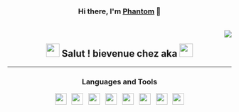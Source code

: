 <div id="SealedSaucer" align="center">
  <h3> Hi there, I'm <a href="https://phantom.fr.to">Phantom</a> 👋 </h3>
  <br>
  
<img src="https://64.media.tumblr.com/e1f1c97123ae217eb731500e502e0083/tumblr_n9dxcikmIU1qc9zfzo7_r1_250.gif" align="right">
<h2><img src="https://emojis.slackmojis.com/emojis/images/1531849430/4246/blob-sunglasses.gif?1531849430" width="30"/> Salut ! bievenue chez aka <img src="https://media.giphy.com/media/WUlplcMpOCEmTGBtBW/giphy.gif" width="30"> </h2> </a>
</em></p>

---


<h3>Languages and Tools</h3>

<div>
  <a href="https://python.org"><img src="https://skillicons.dev/icons?i=python" height="26" width="26"></a>
  &nbsp;
  <a href="https://w3.org/html"><img src="https://skillicons.dev/icons?i=html" height="26" width="26"></a>
  &nbsp;
  <a href="https://w3schools.com/css"><img src="https://skillicons.dev/icons?i=css" height="26" width="26"></a>
  &nbsp;
  <a href="https://javascript.com"><img src="https://skillicons.dev/icons?i=javascript" height="26" width="26"></a>
  &nbsp;
  <a href="https://nodejs.org"><img src="https://skillicons.dev/icons?i=nodejs" height="26" width="26"></a>
  &nbsp;
  <a href="https://git-scm.com"><img src="https://skillicons.dev/icons?i=git" height="26" width="26"></a>
  &nbsp;
  <a href="https://github.com"><img src="https://skillicons.dev/icons?i=github" height="26" width="26"></a>
  &nbsp;
  <a href="https://code.visualstudio.com"><img src="https://skillicons.dev/icons?i=vscode" height="26" width="26"></a>
</div>
</div>
